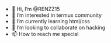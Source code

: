 - 👋 Hi, I’m @RENZZ15
- 👀 I’m interested in termux community
- 🌱 I’m currently learning html/css
- 💞️ I’m looking to collaborate on hacking
- 📫 How to reach me special


<!---
RENZZ15/RENZZ15 is a ✨ special ✨ repository because its `README.md` (this file) appears on your GitHub profile.
You can click the Preview link to take a look at your changes.
--->
